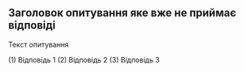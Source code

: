 ## Заголовок опитування яке вже не приймає відповіді

Текст опитування

(1) Відповідь 1
(2) Відповідь 2
(3) Відповідь 3
